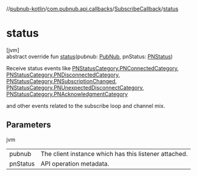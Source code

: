 //[pubnub-kotlin](../../../index.md)/[com.pubnub.api.callbacks](../index.md)/[SubscribeCallback](index.md)/[status](status.md)

# status

[jvm]\
abstract override fun [status](status.md)(pubnub: [PubNub](../../com.pubnub.api/-pub-nub/index.md), pnStatus: [PNStatus](../../com.pubnub.api.models.consumer/-p-n-status/index.md))

Receive status events like [PNStatusCategory.PNConnectedCategory](../../com.pubnub.api.enums/-p-n-status-category/-p-n-connected-category/index.md), [PNStatusCategory.PNDisconnectedCategory](../../com.pubnub.api.enums/-p-n-status-category/-p-n-disconnected-category/index.md), [PNStatusCategory.PNSubscriptionChanged](../../com.pubnub.api.enums/-p-n-status-category/-p-n-connection-error/index.md), [PNStatusCategory.PNUnexpectedDisconnectCategory](../../com.pubnub.api.enums/-p-n-status-category/-p-n-unexpected-disconnect-category/index.md), [PNStatusCategory.PNAcknowledgmentCategory](../../com.pubnub.api.enums/-p-n-status-category/-p-n-acknowledgment-category/index.md)

and other events related to the subscribe loop and channel mix.

## Parameters

jvm

| | |
|---|---|
| pubnub | The client instance which has this listener attached. |
| pnStatus | API operation metadata. |

